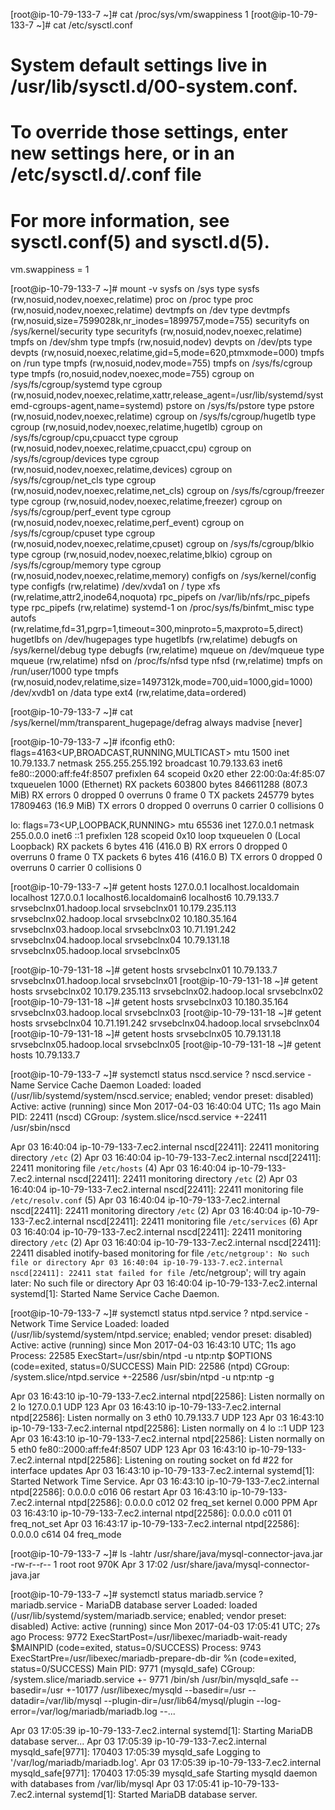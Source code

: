 [root@ip-10-79-133-7 ~]# cat /proc/sys/vm/swappiness
1
[root@ip-10-79-133-7 ~]# cat /etc/sysctl.conf
# System default settings live in /usr/lib/sysctl.d/00-system.conf.
# To override those settings, enter new settings here, or in an /etc/sysctl.d/<name>.conf file
#
# For more information, see sysctl.conf(5) and sysctl.d(5).
vm.swappiness = 1

[root@ip-10-79-133-7 ~]# mount -v
sysfs on /sys type sysfs (rw,nosuid,nodev,noexec,relatime)
proc on /proc type proc (rw,nosuid,nodev,noexec,relatime)
devtmpfs on /dev type devtmpfs (rw,nosuid,size=7599028k,nr_inodes=1899757,mode=755)
securityfs on /sys/kernel/security type securityfs (rw,nosuid,nodev,noexec,relatime)
tmpfs on /dev/shm type tmpfs (rw,nosuid,nodev)
devpts on /dev/pts type devpts (rw,nosuid,noexec,relatime,gid=5,mode=620,ptmxmode=000)
tmpfs on /run type tmpfs (rw,nosuid,nodev,mode=755)
tmpfs on /sys/fs/cgroup type tmpfs (ro,nosuid,nodev,noexec,mode=755)
cgroup on /sys/fs/cgroup/systemd type cgroup (rw,nosuid,nodev,noexec,relatime,xattr,release_agent=/usr/lib/systemd/systemd-cgroups-agent,name=systemd)
pstore on /sys/fs/pstore type pstore (rw,nosuid,nodev,noexec,relatime)
cgroup on /sys/fs/cgroup/hugetlb type cgroup (rw,nosuid,nodev,noexec,relatime,hugetlb)
cgroup on /sys/fs/cgroup/cpu,cpuacct type cgroup (rw,nosuid,nodev,noexec,relatime,cpuacct,cpu)
cgroup on /sys/fs/cgroup/devices type cgroup (rw,nosuid,nodev,noexec,relatime,devices)
cgroup on /sys/fs/cgroup/net_cls type cgroup (rw,nosuid,nodev,noexec,relatime,net_cls)
cgroup on /sys/fs/cgroup/freezer type cgroup (rw,nosuid,nodev,noexec,relatime,freezer)
cgroup on /sys/fs/cgroup/perf_event type cgroup (rw,nosuid,nodev,noexec,relatime,perf_event)
cgroup on /sys/fs/cgroup/cpuset type cgroup (rw,nosuid,nodev,noexec,relatime,cpuset)
cgroup on /sys/fs/cgroup/blkio type cgroup (rw,nosuid,nodev,noexec,relatime,blkio)
cgroup on /sys/fs/cgroup/memory type cgroup (rw,nosuid,nodev,noexec,relatime,memory)
configfs on /sys/kernel/config type configfs (rw,relatime)
/dev/xvda1 on / type xfs (rw,relatime,attr2,inode64,noquota)
rpc_pipefs on /var/lib/nfs/rpc_pipefs type rpc_pipefs (rw,relatime)
systemd-1 on /proc/sys/fs/binfmt_misc type autofs (rw,relatime,fd=31,pgrp=1,timeout=300,minproto=5,maxproto=5,direct)
hugetlbfs on /dev/hugepages type hugetlbfs (rw,relatime)
debugfs on /sys/kernel/debug type debugfs (rw,relatime)
mqueue on /dev/mqueue type mqueue (rw,relatime)
nfsd on /proc/fs/nfsd type nfsd (rw,relatime)
tmpfs on /run/user/1000 type tmpfs (rw,nosuid,nodev,relatime,size=1497312k,mode=700,uid=1000,gid=1000)
/dev/xvdb1 on /data type ext4 (rw,relatime,data=ordered)

[root@ip-10-79-133-7 ~]# cat /sys/kernel/mm/transparent_hugepage/defrag
always madvise [never]

[root@ip-10-79-133-7 ~]# ifconfig 
eth0: flags=4163<UP,BROADCAST,RUNNING,MULTICAST>  mtu 1500
        inet 10.79.133.7  netmask 255.255.255.192  broadcast 10.79.133.63
        inet6 fe80::2000:aff:fe4f:8507  prefixlen 64  scopeid 0x20<link>
        ether 22:00:0a:4f:85:07  txqueuelen 1000  (Ethernet)
        RX packets 603800  bytes 846611288 (807.3 MiB)
        RX errors 0  dropped 0  overruns 0  frame 0
        TX packets 245779  bytes 17809463 (16.9 MiB)
        TX errors 0  dropped 0 overruns 0  carrier 0  collisions 0

lo: flags=73<UP,LOOPBACK,RUNNING>  mtu 65536
        inet 127.0.0.1  netmask 255.0.0.0
        inet6 ::1  prefixlen 128  scopeid 0x10<host>
        loop  txqueuelen 0  (Local Loopback)
        RX packets 6  bytes 416 (416.0 B)
        RX errors 0  dropped 0  overruns 0  frame 0
        TX packets 6  bytes 416 (416.0 B)
        TX errors 0  dropped 0 overruns 0  carrier 0  collisions 0

[root@ip-10-79-133-7 ~]# getent hosts
127.0.0.1       localhost.localdomain localhost
127.0.0.1       localhost6.localdomain6 localhost6
10.79.133.7     srvsebclnx01.hadoop.local srvsebclnx01
10.179.235.113  srvsebclnx02.hadoop.local srvsebclnx02
10.180.35.164   srvsebclnx03.hadoop.local srvsebclnx03
10.71.191.242   srvsebclnx04.hadoop.local srvsebclnx04
10.79.131.18    srvsebclnx05.hadoop.local srvsebclnx05

[root@ip-10-79-131-18 ~]# getent hosts srvsebclnx01
10.79.133.7     srvsebclnx01.hadoop.local srvsebclnx01
[root@ip-10-79-131-18 ~]# getent hosts srvsebclnx02
10.179.235.113  srvsebclnx02.hadoop.local srvsebclnx02
[root@ip-10-79-131-18 ~]# getent hosts srvsebclnx03
10.180.35.164   srvsebclnx03.hadoop.local srvsebclnx03
[root@ip-10-79-131-18 ~]# getent hosts srvsebclnx04
10.71.191.242   srvsebclnx04.hadoop.local srvsebclnx04
[root@ip-10-79-131-18 ~]# getent hosts srvsebclnx05
10.79.131.18    srvsebclnx05.hadoop.local srvsebclnx05
[root@ip-10-79-131-18 ~]# getent hosts 10.79.133.7

[root@ip-10-79-133-7 ~]# systemctl status  nscd.service 
? nscd.service - Name Service Cache Daemon
   Loaded: loaded (/usr/lib/systemd/system/nscd.service; enabled; vendor preset: disabled)
   Active: active (running) since Mon 2017-04-03 16:40:04 UTC; 11s ago
 Main PID: 22411 (nscd)
   CGroup: /system.slice/nscd.service
           +-22411 /usr/sbin/nscd

Apr 03 16:40:04 ip-10-79-133-7.ec2.internal nscd[22411]: 22411 monitoring directory `/etc` (2)
Apr 03 16:40:04 ip-10-79-133-7.ec2.internal nscd[22411]: 22411 monitoring file `/etc/hosts` (4)
Apr 03 16:40:04 ip-10-79-133-7.ec2.internal nscd[22411]: 22411 monitoring directory `/etc` (2)
Apr 03 16:40:04 ip-10-79-133-7.ec2.internal nscd[22411]: 22411 monitoring file `/etc/resolv.conf` (5)
Apr 03 16:40:04 ip-10-79-133-7.ec2.internal nscd[22411]: 22411 monitoring directory `/etc` (2)
Apr 03 16:40:04 ip-10-79-133-7.ec2.internal nscd[22411]: 22411 monitoring file `/etc/services` (6)
Apr 03 16:40:04 ip-10-79-133-7.ec2.internal nscd[22411]: 22411 monitoring directory `/etc` (2)
Apr 03 16:40:04 ip-10-79-133-7.ec2.internal nscd[22411]: 22411 disabled inotify-based monitoring for file `/etc/netgroup': No such file or directory
Apr 03 16:40:04 ip-10-79-133-7.ec2.internal nscd[22411]: 22411 stat failed for file `/etc/netgroup'; will try again later: No such file or directory
Apr 03 16:40:04 ip-10-79-133-7.ec2.internal systemd[1]: Started Name Service Cache Daemon.

[root@ip-10-79-133-7 ~]# systemctl status ntpd.service
? ntpd.service - Network Time Service
   Loaded: loaded (/usr/lib/systemd/system/ntpd.service; enabled; vendor preset: disabled)
   Active: active (running) since Mon 2017-04-03 16:43:10 UTC; 11s ago
  Process: 22585 ExecStart=/usr/sbin/ntpd -u ntp:ntp $OPTIONS (code=exited, status=0/SUCCESS)
 Main PID: 22586 (ntpd)
   CGroup: /system.slice/ntpd.service
           +-22586 /usr/sbin/ntpd -u ntp:ntp -g

Apr 03 16:43:10 ip-10-79-133-7.ec2.internal ntpd[22586]: Listen normally on 2 lo 127.0.0.1 UDP 123
Apr 03 16:43:10 ip-10-79-133-7.ec2.internal ntpd[22586]: Listen normally on 3 eth0 10.79.133.7 UDP 123
Apr 03 16:43:10 ip-10-79-133-7.ec2.internal ntpd[22586]: Listen normally on 4 lo ::1 UDP 123
Apr 03 16:43:10 ip-10-79-133-7.ec2.internal ntpd[22586]: Listen normally on 5 eth0 fe80::2000:aff:fe4f:8507 UDP 123
Apr 03 16:43:10 ip-10-79-133-7.ec2.internal ntpd[22586]: Listening on routing socket on fd #22 for interface updates
Apr 03 16:43:10 ip-10-79-133-7.ec2.internal systemd[1]: Started Network Time Service.
Apr 03 16:43:10 ip-10-79-133-7.ec2.internal ntpd[22586]: 0.0.0.0 c016 06 restart
Apr 03 16:43:10 ip-10-79-133-7.ec2.internal ntpd[22586]: 0.0.0.0 c012 02 freq_set kernel 0.000 PPM
Apr 03 16:43:10 ip-10-79-133-7.ec2.internal ntpd[22586]: 0.0.0.0 c011 01 freq_not_set
Apr 03 16:43:17 ip-10-79-133-7.ec2.internal ntpd[22586]: 0.0.0.0 c614 04 freq_mode

[root@ip-10-79-133-7 ~]# ls -lahtr /usr/share/java/mysql-connector-java.jar
-rw-r--r-- 1 root root 970K Apr  3 17:02 /usr/share/java/mysql-connector-java.jar

[root@ip-10-79-133-7 ~]# systemctl status mariadb.service 
? mariadb.service - MariaDB database server
   Loaded: loaded (/usr/lib/systemd/system/mariadb.service; enabled; vendor preset: disabled)
   Active: active (running) since Mon 2017-04-03 17:05:41 UTC; 27s ago
  Process: 9772 ExecStartPost=/usr/libexec/mariadb-wait-ready $MAINPID (code=exited, status=0/SUCCESS)
  Process: 9743 ExecStartPre=/usr/libexec/mariadb-prepare-db-dir %n (code=exited, status=0/SUCCESS)
 Main PID: 9771 (mysqld_safe)
   CGroup: /system.slice/mariadb.service
           +- 9771 /bin/sh /usr/bin/mysqld_safe --basedir=/usr
           +-10177 /usr/libexec/mysqld --basedir=/usr --datadir=/var/lib/mysql --plugin-dir=/usr/lib64/mysql/plugin --log-error=/var/log/mariadb/mariadb.log --...

Apr 03 17:05:39 ip-10-79-133-7.ec2.internal systemd[1]: Starting MariaDB database server...
Apr 03 17:05:39 ip-10-79-133-7.ec2.internal mysqld_safe[9771]: 170403 17:05:39 mysqld_safe Logging to '/var/log/mariadb/mariadb.log'.
Apr 03 17:05:39 ip-10-79-133-7.ec2.internal mysqld_safe[9771]: 170403 17:05:39 mysqld_safe Starting mysqld daemon with databases from /var/lib/mysql
Apr 03 17:05:41 ip-10-79-133-7.ec2.internal systemd[1]: Started MariaDB database server.

